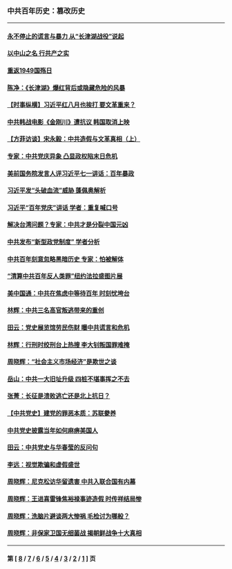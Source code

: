 ### 中共百年历史：篡改历史
---
#### [永不停止的谎言与暴力 从“长津湖战役”说起](../../pages/nf1176115/n13494094.md?08220430) 
#### [以中山之名 行共产之实](../../pages/nf1176115/n13346437.md?08220430) 
#### [重返1949国殇日](../../pages/nf1176115/n13346372.md?08220430) 
#### [陈净：《长津湖》爆红背后或隐藏危险的风暴](../../pages/nf1176115/n13314364.md?08220430) 
#### [【时事纵横】习近平红八月也挨打 要文革重来？](../../pages/nf1176115/n13231393.md?08220430) 
#### [中共韩战电影《金刚川》遭抗议 韩国取消上映](../../pages/nf1176115/n13219114.md?08220430) 
#### [【方菲访谈】宋永毅：中共造假与文革真相（上）](../../pages/nf1176115/n13200760.md?08220430) 
#### [专家：中共党庆异象 凸显政权陷末日危机](../../pages/nf1176115/n13067084.md?08220430) 
#### [美前国务院发言人评习近平七一讲话：百年暴政](../../pages/nf1176115/n13066986.md?08220430) 
#### [习近平发“头破血流”威胁 蓬佩奥解析](../../pages/nf1176115/n13063604.md?08220430) 
#### [习近平“百年党庆”讲话 学者：重复喊口号](../../pages/nf1176115/n13061411.md?08220430) 
#### [解决台湾问题？专家：中共才是分裂中国元凶](../../pages/nf1176115/n13060811.md?08220430) 
#### [中共发布“新型政党制度” 学者分析](../../pages/nf1176115/n13056354.md?08220430) 
#### [中共百年刻意忽略黑暗历史 专家：怕被解体](../../pages/nf1176115/n13056056.md?08220430) 
#### [“清算中共百年反人类罪”纽约法拉盛图片展](../../pages/nf1176115/n13052220.md?08220430) 
#### [美中国通：中共在焦虑中等待百年 时刻忧垮台](../../pages/nf1176115/n13048820.md?08220430) 
#### [林辉：中共三名高官叛逃带来的重创](../../pages/nf1176115/n13035206.md?08220430) 
#### [田云：党史展览馆劳民伤财 曝中共谎言和危机](../../pages/nf1176115/n13033900.md?08220430) 
#### [林辉：行刑时绞刑台上热搜 李大钊叛国罪难掩](../../pages/nf1176115/n13031965.md?08220430) 
#### [周晓辉：“社会主义市场经济”是欺世之谈](../../pages/nf1176115/n13024090.md?08220430) 
#### [岳山：中共一大旧址升级 四桩不堪事挥之不去](../../pages/nf1176115/n13021697.md?08220430) 
#### [张菁：长征是溃败逃亡还是北上抗日？](../../pages/nf1176115/n13020585.md?08220430) 
#### [【中共党史】建党的罪恶本质：苏联豢养](../../pages/nf1176115/n13011888.md?08220430) 
#### [中共党史披露当年如何麻痹美国人](../../pages/nf1176115/n12966400.md?08220430) 
#### [田云：中共党史与华春莹的反问句](../../pages/nf1176115/n12765178.md?08220430) 
#### [李远：视觉欺骗和虚假盛世](../../pages/nf1176115/n12993376.md?08220430) 
#### [周晓辉：尼克松访华留遗害 中共入联合国有内幕](../../pages/nf1176115/n12991422.md?08220430) 
#### [周晓辉：王进喜雷锋焦裕禄事迹造假 时传祥结局惨](../../pages/nf1176115/n12985497.md?08220430) 
#### [周晓辉：洗脑片避谈两大惨祸 毛检讨为哪般？](../../pages/nf1176115/n12971285.md?08220430) 
#### [周晓辉：非保家卫国无细菌战 揭朝鲜战争十大真相](../../pages/nf1176115/n12954161.md?08220430) 

---
#### 第 [ [8](./8.md?08220430) / [7](./7.md?08220430) / [6](./6.md?08220430) / [5](./5.md?08220430) / [4](./4.md?08220430) / [3](./3.md?08220430) / [2](./2.md?08220430) / [1](./1.md?08220430) ] 页
